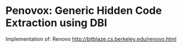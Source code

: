 Penovox: Generic Hidden Code Extraction using DBI
==================================================

Implementation of: Renovo
http://bitblaze.cs.berkeley.edu/renovo.html

